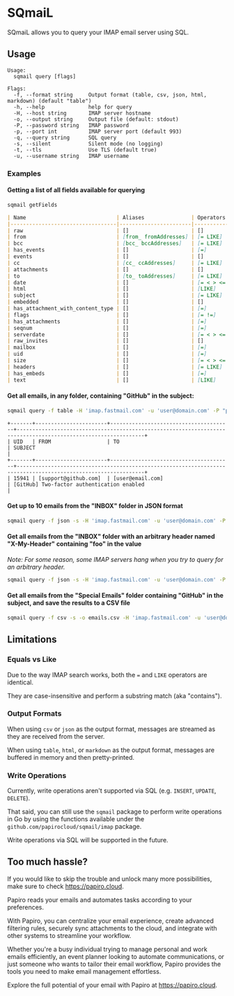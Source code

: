 # SQmaiL

SQmaiL allows you to query your IMAP email server using SQL.

## Usage

```
Usage:
  sqmail query [flags]

Flags:
  -f, --format string     Output format (table, csv, json, html, markdown) (default "table")
  -h, --help              help for query
  -H, --host string       IMAP server hostname
  -o, --output string     Output file (default: stdout)
  -P, --password string   IMAP password
  -p, --port int          IMAP server port (default 993)
  -q, --query string      SQL query
  -s, --silent            Silent mode (no logging)
  -t, --tls               Use TLS (default true)
  -u, --username string   IMAP username
```

### Examples

#### Getting a list of all fields available for querying

```bash
sqmail getFields
```

```markdown
| Name                             | Aliases               | Operators     | Selectable | Searchable |
|----------------------------------|-----------------------|---------------|------------|------------|
| raw                              | []                    | []            | true       | false      |
| from                             | [from_ fromAddresses] | [= LIKE]      | true       | true       |
| bcc                              | [bcc_ bccAddresses]   | [= LIKE]      | true       | true       |
| has_events                       | []                    | [=]           | true       | true       |
| events                           | []                    | []            | true       | false      |
| cc                               | [cc_ ccAddresses]     | [= LIKE]      | true       | true       |
| attachments                      | []                    | []            | true       | false      |
| to                               | [to_ toAddresses]     | [= LIKE]      | true       | true       |
| date                             | []                    | [= < > <= >=] | true       | true       |
| html                             | []                    | [LIKE]        | true       | true       |
| subject                          | []                    | [= LIKE]      | true       | true       |
| embedded                         | []                    | []            | true       | false      |
| has_attachment_with_content_type | []                    | [=]           | false      | true       |
| flags                            | []                    | [= !=]        | true       | true       |
| has_attachments                  | []                    | [=]           | true       | true       |
| seqnum                           | []                    | [=]           | false      | true       |
| serverdate                       | []                    | [= < > <= >=] | true       | true       |
| raw_invites                      | []                    | []            | true       | false      |
| mailbox                          | []                    | [=]           | false      | true       |
| uid                              | []                    | [=]           | true       | true       |
| size                             | []                    | [= < > <= >=] | true       | true       |
| headers                          | []                    | [= LIKE]      | true       | true       |
| has_embeds                       | []                    | [=]           | true       | true       |
| text                             | []                    | [LIKE]        | true       | true       |
```

#### Get all emails, in any folder, containing "GitHub" in the subject:

```bash
sqmail query -f table -H 'imap.fastmail.com' -u 'user@domain.com' -P "pAsSwOrD1!" -q "SELECT uid,from_,to_,subject FROM emails WHERE subject LIKE 'GitHub' AND mailbox = 'ANYWHERE'"
```

```
+-------+-----------------------+---------------------------------------+---------------------------------------------------------------------------------------------------------------+
| UID   | FROM                  | TO                                    | SUBJECT                                                                                                       |
+-------+-----------------------+---------------------------------------+---------------------------------------------------------------------------------------------------------------+
| 15941 | [support@github.com]  | [user@email.com]                     | [GitHub] Two-factor authentication enabled                                                                     |
```

#### Get up to 10 emails from the "INBOX" folder in JSON format

```bash
sqmail query -f json -s -H 'imap.fastmail.com' -u 'user@domain.com' -P "pAsSwOrD1!" -q "SELECT uid,from_,to_,subject FROM emails WHERE mailbox = 'INBOX' LIMIT 10"
```

#### Get all emails from the "INBOX" folder with an arbitrary header named "X-My-Header" containing "foo" in the value

_Note: For some reason, some IMAP servers hang when you try to query for an arbitrary header._

```bash
sqmail query -f json -s -H 'imap.fastmail.com' -u 'user@domain.com' -P "pAsSwOrD1!" -q "SELECT uid,from_,to_,subject FROM emails WHERE mailbox = 'INBOX' AND headers = ('X-My-Header', 'foo')"
```

#### Get all emails from the "Special Emails" folder containing "GitHub" in the subject, and save the results to a CSV file

```bash
sqmail query -f csv -s -o emails.csv -H 'imap.fastmail.com' -u 'user@domain.com' -P "pAsSwOrD1!" -q "SELECT uid,from_,to_,subject FROM emails WHERE mailbox = 'Special Emails' AND subject LIKE 'GitHub'"
```

## Limitations

### Equals vs Like

Due to the way IMAP search works, both the `=` and `LIKE` operators are identical.

They are case-insensitive and perform a substring match (aka "contains").

### Output Formats

When using `csv` or `json` as the output format, messages are streamed as they are received from the
server.

When using `table`, `html`, or `markdown` as the output format, messages are buffered in memory and
then pretty-printed.

### Write Operations

Currently, write operations aren't supported via SQL (e.g. `INSERT`, `UPDATE`, `DELETE`).

That said, you can still use the `sqmail` package to perform write operations in Go by using the
functions available under the `github.com/papirocloud/sqmail/imap` package.

Write operations via SQL will be supported in the future.

## Too much hassle?

If you would like to skip the trouble and unlock many more possibilities, make sure to
check https://papiro.cloud.

Papiro reads your emails and automates tasks according to your preferences.

With Papiro, you can
centralize your email experience, create advanced filtering rules, securely sync attachments to the
cloud, and integrate with other systems to streamline your workflow.

Whether you're a busy
individual trying to manage personal and work emails efficiently, an event planner looking to
automate communications, or just someone who wants to tailor their email workflow, Papiro provides
the tools you need to make email management effortless.

Explore the full potential of your email with Papiro at https://papiro.cloud.